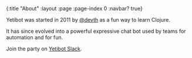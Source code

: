 {:title "About"
 :layout :page
 :page-index 0
 :navbar? true}

Yetibot was started in 2011 by [@devth](https://github.com/devth) as a fun way
to learn Clojure.

It has since evolved into a powerful expressive chat bot used by teams for
automation and for fun.

Join the party on [Yetibot Slack](http://slack.yetibot.com).
